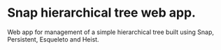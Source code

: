 Snap hierarchical tree web app.
=======================

Web app for management of a simple hierarchical tree built using Snap, Persistent, Esqueleto and Heist.